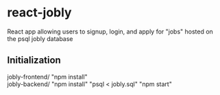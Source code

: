 # react-jobly
React app allowing users to signup, login, and apply for "jobs" hosted on the psql jobly database

## Initialization  
jobly-frontend/ "npm install"  
jobly-backend/ "npm install" "psql < jobly.sql" "npm start"  

